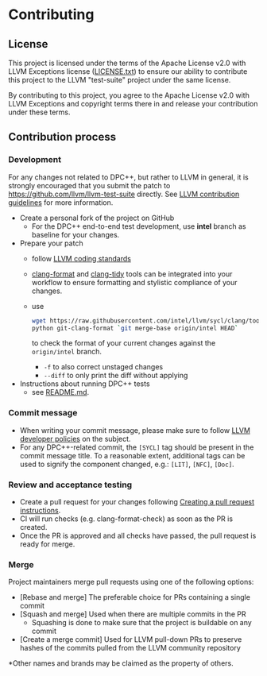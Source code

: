# Contributing

## License

This project is licensed under the terms of the Apache License v2.0 with LLVM
Exceptions license ([LICENSE.txt](llvm/LICENSE.TXT)) to ensure our ability to
contribute this project to the LLVM "test-suite" project under the same license.

By contributing to this project, you agree to the Apache License v2.0 with LLVM
Exceptions and copyright terms there in and release your contribution under
these terms.

## Contribution process

### Development

For any changes not related to DPC++, but rather to LLVM in general, it is
strongly encouraged that you submit the patch to https://github.com/llvm/llvm-test-suite directly.
See [LLVM contribution guidelines](https://llvm.org/docs/Contributing.html)
for more information.

- Create a personal fork of the project on GitHub
  - For the DPC++ end-to-end test development, use **intel** branch as baseline
    for your changes.
- Prepare your patch
  - follow [LLVM coding standards](https://llvm.org/docs/CodingStandards.html)
  - [clang-format](https://clang.llvm.org/docs/ClangFormat.html) and
    [clang-tidy](https://clang.llvm.org/extra/clang-tidy/) tools can be
    integrated into your workflow to ensure formatting and stylistic
    compliance of your changes.
  - use

    ```bash
    wget https://raw.githubusercontent.com/intel/llvm/sycl/clang/tools/clang-format/git-clang-format
    python git-clang-format `git merge-base origin/intel HEAD`
    ```

    to check the format of your current changes against the `origin/intel`
    branch.
    - `-f` to also correct unstaged changes
    - `--diff` to only print the diff without applying
- Instructions about running DPC++ tests
  - see [README.md](SYCL/README.md).

### Commit message

- When writing your commit message, please make sure to follow
  [LLVM developer policies](
  https://llvm.org/docs/DeveloperPolicy.html#commit-messages) on the subject.
- For any DPC++-related commit, the `[SYCL]` tag should be present in the
  commit message title. To a reasonable extent, additional tags can be used
  to signify the component changed, e.g.: `[LIT]`, `[NFC]`, `[Doc]`.

### Review and acceptance testing

- Create a pull request for your changes following [Creating a pull request
instructions](https://help.github.com/articles/creating-a-pull-request/).
- CI will run checks (e.g. clang-format-check) as soon as the PR is created.
- Once the PR is approved and all checks have passed, the pull request is
ready for merge.

### Merge

Project maintainers merge pull requests using one of the following options:

- [Rebase and merge] The preferable choice for PRs containing a single commit
- [Squash and merge] Used when there are multiple commits in the PR
  - Squashing is done to make sure that the project is buildable on any commit
- [Create a merge commit] Used for LLVM pull-down PRs to preserve hashes of the
commits pulled from the LLVM community repository

*Other names and brands may be claimed as the property of others.

